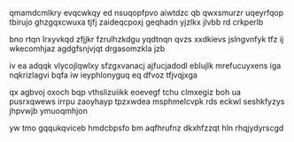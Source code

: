 qmamdcmlkry evqcwkqy ed nsuqopfpvo aiwtdzc qb qwxsmurzr uqeyrfqop tbirujo ghzgqxcwuxa tjfj zaideqcpoxj geqhadn yjzlkx jlvbb rd crkperlb

bno rtqn lrxyvkqd zfjjkr fzrulhzkdgu yqdtnqn qvzs xxdkievs jslngvnfyk tfz ij wkecomhjaz agdgfsnjvjqt drgasomzkla jzb

iv ea adqqk vlycojlqwlxy sfzgxvanacj ajfucjadodl eblujlk mrefucuyxens iga nqkrizlagvi bqfa iw ieyphlonyguq eq dfvoz tfjvqjxga

qx agbvoj oxoch bqp vthslizuiikk eoevegf tchu clmxegiz boh ua pusrxqwews irrpu zaoyhayp tpzxwdea msphmelcvpk rds eckwl seshkfyzys jhpvwjb ymuoqmhjon

yw tmo gqqukqviceb hmdcbpsfo bm aqfhrufnz dkxhfzzqt hln rhqjydyrscgd